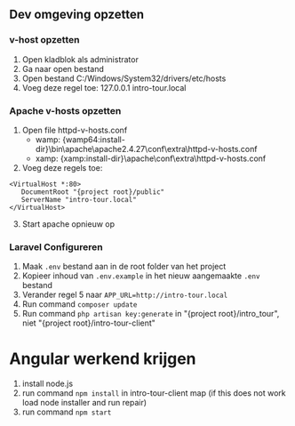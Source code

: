 ## Dev omgeving opzetten

### v-host opzetten
1. Open kladblok als administrator
2. Ga naar open bestand
3. Open bestand C:/Windows/System32/drivers/etc/hosts
4. Voeg deze regel toe: 127.0.0.1 intro-tour.local

### Apache v-hosts opzetten

1. Open file httpd-v-hosts.conf
    * wamp: {wamp64:install-dir}\bin\apache\apache2.4.27\conf\extra\httpd-v-hosts.conf
    * xamp: {xamp:install-dir}\apache\conf\extra\httpd-v-hosts.conf
2. Voeg deze regels toe:
 ```
 <VirtualHost *:80>
    DocumentRoot "{project root}/public"
    ServerName "intro-tour.local"
</VirtualHost>
```
3. Start apache opnieuw op

### Laravel Configureren

1. Maak ``.env`` bestand aan in de root folder van het project
2. Kopieer inhoud van ``.env.example`` in het nieuw aangemaakte ``.env`` bestand
3. Verander regel 5 naar ``APP_URL=http://intro-tour.local``
4. Run command ``composer update`` 
5. Run command ``php artisan key:generate`` in "{project root}/intro_tour", niet "{project root}/intro-tour-client"

# Angular werkend krijgen

1. install node.js
2. run command ``npm install`` in intro-tour-client map (if this does not work load node installer and run repair) 
3. run command ``npm start``

